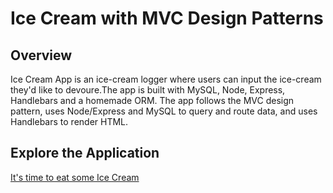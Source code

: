 # Ice Cream with MVC Design Patterns

## Overview

Ice Cream App is an ice-cream logger where users can input the ice-cream they'd like to devoure.The app is built with MySQL, Node, Express, Handlebars and a homemade ORM. The app follows the MVC design pattern, uses Node/Express and MySQL to query and route data, and uses Handlebars to render HTML.

## Explore the Application

[It's time to eat some Ice Cream](https://obscure-river-72662.herokuapp.com/)

